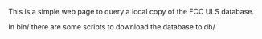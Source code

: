 This is a simple web page to query a local copy of the FCC ULS database.

In bin/ there are some scripts to download the database to db/
